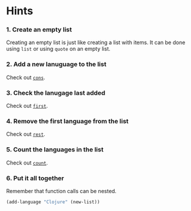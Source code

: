 # Hints

### 1. Create an empty list
Creating an empty list is just like creating a list with items. It can be done using `list` or using `quote` on an empty list.

### 2. Add a new lanuguage to the list
 
Check out [`cons`](https://clojuredocs.org/clojure.core/cons).
 
### 3. Check the lanugage last added

Check out [`first`](https://clojuredocs.org/clojure.core/first).

### 4. Remove the first language from the list

Check out [`rest`](https://clojuredocs.org/clojure.core/rest).

### 5. Count the languages in the list

Check out [`count`](https://clojuredocs.org/clojure.core/count).

### 6. Put it all together

Remember that function calls can be nested.

``` clojure
(add-language "Clojure" (new-list))
```
